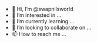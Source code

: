- 👋 Hi, I’m @swapnilsworld
- 👀 I’m interested in ...
- 🌱 I’m currently learning ...
- 💞️ I’m looking to collaborate on ...
- 📫 How to reach me ...

<!---
swapnilsworld/swapnilsworld is a ✨ special ✨ repository because its `README.md` (this file) appears on your GitHub profile.
You can click the Preview link to take a look at your changes.
--->

